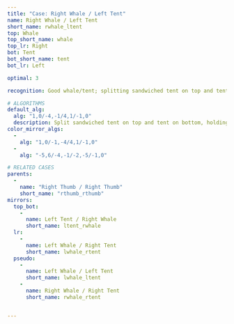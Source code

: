 ```yaml
---
title: "Case: Right Whale / Left Tent"
name: Right Whale / Left Tent
short_name: rwhale_ltent
top: Whale
top_short_name: whale
top_lr: Right
bot: Tent
bot_short_name: tent
bot_lr: Left

optimal: 3

recognition: Good whale/tent; splitting sandwiched tent on top and tent on bottom preserves squareshape.

# ALGORITHMS
default_alg:
  alg: "1,0/-4,-1/4,1/-1,0"
  description: Split sandwiched tent on top and tent on bottom, holding both tents in front.
color_mirror_algs:
  -
    alg: "1,0/-1,-4/4,1/-1,0"
  -
    alg: "-5,6/-4,-1/-2,-5/-1,0"

# RELATED CASES
parents:
  -
    name: "Right Thumb / Right Thumb"
    short_name: "rthumb_rthumb"
mirrors:
  top_bot:
    -
      name: Left Tent / Right Whale
      short_name: ltent_rwhale
  lr:
    -
      name: Left Whale / Right Tent
      short_name: lwhale_rtent
  pseudo:
    -
      name: Left Whale / Left Tent
      short_name: lwhale_ltent
    -
      name: Right Whale / Right Tent
      short_name: rwhale_rtent


---
```


